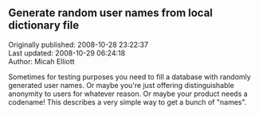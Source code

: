 ## Generate random user names from local dictionary file  
Originally published: 2008-10-28 23:22:37  
Last updated: 2008-10-29 06:24:18  
Author: Micah Elliott  
  
Sometimes for testing purposes you need to fill a database with randomly generated user names.  Or maybe you're just offering distinguishable anonymity to users for whatever reason.  Or maybe your product needs a codename!  This describes a very simple way to get a bunch of "names".
